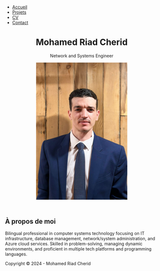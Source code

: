 <!DOCTYPE html>
<html lang="fr">
<head>
    <meta charset="UTF-8">
    <meta name="viewport" content="width=device-width, initial-scale=1.0">
    <link rel="stylesheet" href="style.css">
</head>
<body>
   <nav>
    <div class="nav-container">
        <ul>
            <li><a href="index.html">Accueil</a></li>
            <li><a href="projects.html">Projets</a></li>
            <li><a href="resume.html">CV</a></li>
            <li><a href="contact.html">Contact</a></li>
        </ul>
    </div>
</nav>
    <header>
        <h1>Mohamed Riad Cherid</h1>
        <p>Network and Systems Engineer</p>
        <img src="myimage1.jpg" alt="" style="max-width: 300px;">
    </header>
    <main>
        <section class="about-me">
            <h2>À propos de moi</h2>
            <p>Bilingual professional in computer systems technology focusing on IT infrastructure, database management, network/system administration, and Azure cloud services. Skilled in problem-solving, managing dynamic environments, and proficient in multiple tech platforms and programming languages.</p>
        </section>
    </main>
</body>
 <footer>
        <p>Copyright &copy; 2024 - Mohamed Riad Cherid</p>
    </footer>
</html>
    <link rel="stylesheet" href="style.css">
